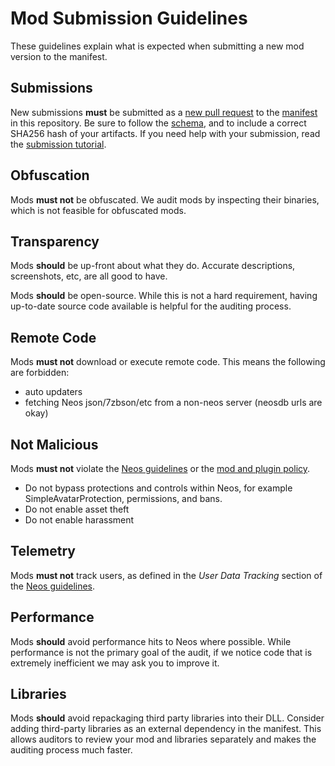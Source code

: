 # Mod Submission Guidelines

These guidelines explain what is expected when submitting a new mod version to the manifest.

## Submissions

New submissions **must** be submitted as a [new pull request] to the [manifest] in this repository. Be sure to follow the [schema], and to include a correct SHA256 hash of your artifacts. If you need help with your submission, read the [submission tutorial]. 

## Obfuscation

Mods **must not** be obfuscated. We audit mods by inspecting their binaries, which is not feasible for obfuscated mods.

## Transparency

Mods **should** be up-front about what they do. Accurate descriptions, screenshots, etc, are all good to have.

Mods **should** be open-source. While this is not a hard requirement, having up-to-date source code available is helpful for the auditing process.

## Remote Code

Mods **must not** download or execute remote code. This means the following are forbidden:

- auto updaters
- fetching Neos json/7zbson/etc from a non-neos server (neosdb urls are okay)

## Not Malicious

Mods **must not** violate the [Neos guidelines] or the [mod and plugin policy].

- Do not bypass protections and controls within Neos, for example SimpleAvatarProtection, permissions, and bans.
- Do not enable asset theft
- Do not enable harassment

## Telemetry

Mods **must not** track users, as defined in the *User Data Tracking* section of the [Neos guidelines].

## Performance

Mods **should** avoid performance hits to Neos where possible. While performance is not the primary goal of the audit, if we notice code that is extremely inefficient we may ask you to improve it.

## Libraries

Mods **should** avoid repackaging third party libraries into their DLL. Consider adding third-party libraries as an external dependency in the manifest. This allows auditors to review your mod and libraries separately and makes the auditing process much faster.

<!-- Links -->
[manifest]: ../manifest.json
[mod and plugin policy]: https://wiki.neos.com/Mod_%26_Plugin_Policy
[Neos guidelines]: https://docs.google.com/document/d/1G_-PaxSp8rGYeHUIXK-19b2VqOLlpOZ18e7DrOwNjG4/edit
[new pull request]: https://github.com/neos-modding-group/neos-mod-manifest/compare
[schema]: schema.md
[submission tutorial]: submission-tutorial.md
